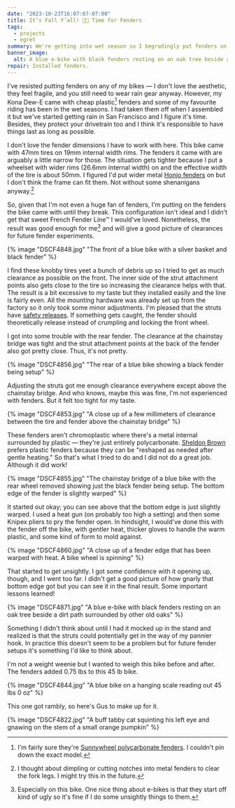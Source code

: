 ```yaml
---
date: "2023-10-23T16:07:07-07:00"
title: It’s Fall Y’all! 🎃💦 Time for Fenders
tags:
  - projects
  - egret
summary: We're getting into wet season so I begrudingly put fenders on my e-bike. Kona was a bit sly about the tire/fender clearance so I used a heat gun to open up the rear fender clearance a bit. It worked but it looks real bad.
banner_image:
  alt: A blue e-bike with black fenders resting on an oak tree beside a dirt path surrounded by other old oaks
repair: Installed fenders.
---
```


I've resisted putting fenders on any of my bikes — I don't love the aesthetic, they feel fragile, and you still need to wear rain gear anyway. However, my Kona Dew-E came with cheap plastic[^1] fenders and some of my favourite riding has been in the wet seasons. I had taken them off when I assembled it but we've started getting rain in San Francisco and I figure it's time. Besides, they protect your drivetrain too and I think it's responsible to have things last as long as possible.

[^1]: I'm fairly sure they're [Sunnywheel polycarbonate fenders](http://www.sunnywheel.com/product?id=2). I couldn't pin down the exact model.

I don't love the fender dimensions I have to work with here. This bike came with 47mm tires on 19mm internal width rims. The fenders it came with are arguably a little narrow for those. The situation gets tighter because I put a wheelset with wider rims (26.6mm internal width) on and the effective width of the tire is about 50mm. I figured I'd put wider metal [Honjo fenders](https://www.sim.works/collections/fenders-simworks-by-honjo/products/smooth-62-black) on but I don't think the frame can fit them. Not without some shenanigans anyway.[^2]

[^2]: I thought about dimpling or cutting notches into metal fenders to clear the fork legs. I might try this in the future.

So, given that I'm not even a huge fan of fenders, I'm putting on the fenders the bike came with until they break. This configuration isn't ideal and I didn't get that sweet French Fender Line™ I would've loved. Nonetheless, the result was good enough for me[^3] and will give a good picture of clearances for future fender experiments.

[^3]: Especially on this bike. One nice thing about e-bikes is that they start off kind of ugly so it's fine if I do some unsightly things to them.

{% image "DSCF4848.jpg" "The front of a blue bike with a silver basket and black fender" %}

I find these knobby tires yeet a bunch of debris up so I tried to get as much clearance as possible on the front. The inner side of the strut attachment points also gets close to the tire so increasing the clearance helps with that. The result is a bit excessive to my taste but they installed easily and the line is fairly even. All the mounting hardware was already set up from the factory so it only took some minor adjustments. I'm pleased that the struts have [safety releases](http://www.sunnywheel.com/accessorie-intro?id=24). If something gets caught, the fender should theoretically release instead of crumpling and locking the front wheel.

I got into some trouble with the rear fender. The clearance at the chainstay bridge was tight and the strut attachment points at the back of the fender also got pretty close. Thus, it's not pretty.

{% image "DSCF4856.jpg" "The rear of a blue bike showing a black fender being setup" %}

Adjusting the struts got me enough clearance everywhere except above the chainstay bridge. And who knows, maybe this was fine, I'm not experienced with fenders. But it felt too tight for my taste.

{% image "DSCF4853.jpg" "A close up of a few millimeters of clearance between the tire and fender above the chainstay bridge" %}

These fenders aren't chromoplastic where there's a metal internal surrounded by plastic — they're just entirely polycarbonate. [Sheldon Brown](https://www.sheldonbrown.com/fenders.html) prefers plastic fenders because they can be "reshaped as needed after gentle heating." So that's what I tried to do and I did not do a great job. Although it did work!

{% image "DSCF4855.jpg" "The chainstay bridge of a blue bike with the rear wheel removed showing just the black fender being setup. The bottom edge of the fender is slightly warped" %}

It started out okay; you can see above that the bottom edge is just slightly warped. I used a heat gun (on probably too high a setting) and then some Knipex pliers to pry the fender open. In hindsight, I would've done this with the fender off the bike, with gentler heat, thicker gloves to handle the warm plastic, and some kind of form to mold against.

{% image "DSCF4860.jpg" "A close up of a fender edge that has been warped with heat. A bike wheel is spinning" %}

That started to get unsightly. I got some confidence with it opening up, though, and I went too far. I didn't get a good picture of how gnarly that bottom edge got but you can see it in the final result. Some important lessons learned!

{% image "DSCF4871.jpg" "A blue e-bike with black fenders resting on an oak tree beside a dirt path surrounded by other old oaks" %}

Something I didn't think about until I had it mocked up in the stand and realized is that the struts could potentially get in the way of my pannier hook. In practice this doesn't seem to be a problem but for future fender setups it's something I'd like to think about.

I'm not a weight weenie but I wanted to weigh this bike before and after. The fenders added 0.75 lbs to this 45 lb bike.

{% image "DSCF4844.jpg" "A blue bike on a hanging scale reading out 45 lbs 0 oz" %}

This one got rambly, so here's Gus to make up for it.

{% image "DSCF4822.jpg" "A buff tabby cat squinting his left eye and gnawing on the stem of a small orange pumpkin" %}
